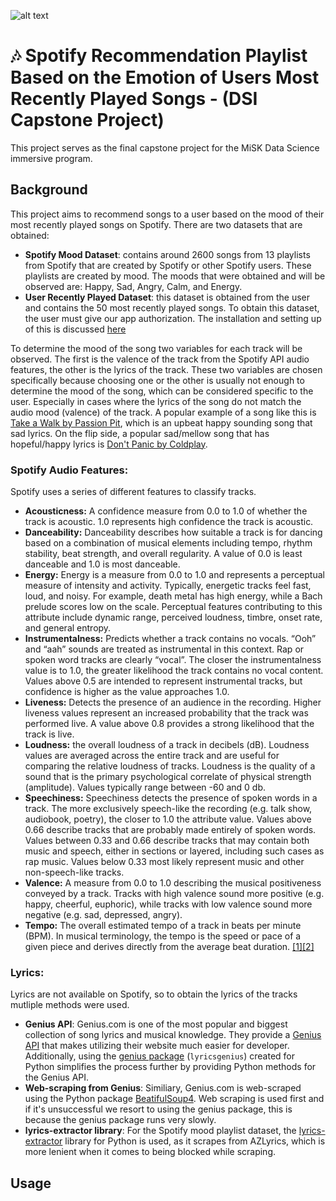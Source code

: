 ![alt text](https://djmag.com/sites/default/files/article/image/Header-1280x489%20%281%29_0.png)
# :notes: Spotify Recommendation Playlist Based on the Emotion of Users Most Recently Played Songs - (DSI Capstone Project)
This project serves as the final capstone project for the MiSK Data Science immersive program.

## Background
This project aims to recommend songs to a user based on the mood of their most recently played songs on Spotify. There are two datasets that are obtained:
- **Spotify Mood Dataset**: contains around 2600 songs from 13 playlists from Spotify that are created by Spotify or other Spotify users. These playlists are created by mood. The moods that were obtained and will be observed are: Happy, Sad, Angry, Calm, and Energy. 
- **User Recently Played Dataset**: this dataset is obtained from the user and contains the 50 most recently played songs. To obtain this dataset, the user must give our app authorization. The installation and setting up of this is discussed [here](#usage)

To determine the mood of the song two variables for each track will be observed. The first is the valence of the track from the Spotify API audio features, the other is the lyrics of the track. These two variables are chosen specifically because choosing one or the other is usually not enough to determine the mood of the song, which can be considered specific to the user. Especially in cases where the lyrics of the song do not match the audio mood (valence) of the track. A popular example of a song like this is [Take a Walk by Passion Pit](https://www.youtube.com/watch?v=dZX6Q-Bj_xg), which is an upbeat happy sounding song that sad lyrics. On the flip side, a popular sad/mellow song that has hopeful/happy lyrics is [Don't Panic by Coldplay](https://www.youtube.com/watch?v=yWeuUwpEQfs).

### Spotify Audio Features:
Spotify uses a series of different features to classify tracks.
- **Acousticness:** A confidence measure from 0.0 to 1.0 of whether the track is acoustic. 1.0 represents high confidence the track is acoustic.
- **Danceability:** Danceability describes how suitable a track is for dancing based on a combination of musical elements including tempo, rhythm stability, beat strength, and overall regularity. A value of 0.0 is least danceable and 1.0 is most danceable.
- **Energy:** Energy is a measure from 0.0 to 1.0 and represents a perceptual measure of intensity and activity. Typically, energetic tracks feel fast, loud, and noisy. For example, death metal has high energy, while a Bach prelude scores low on the scale. Perceptual features contributing to this attribute include dynamic range, perceived loudness, timbre, onset rate, and general entropy.
- **Instrumentalness:** Predicts whether a track contains no vocals. “Ooh” and “aah” sounds are treated as instrumental in this context. Rap or spoken word tracks are clearly “vocal”. The closer the instrumentalness value is to 1.0, the greater likelihood the track contains no vocal content. Values above 0.5 are intended to represent instrumental tracks, but confidence is higher as the value approaches 1.0.
- **Liveness:** Detects the presence of an audience in the recording. Higher liveness values represent an increased probability that the track was performed live. A value above 0.8 provides a strong likelihood that the track is live.
- **Loudness:** the overall loudness of a track in decibels (dB). Loudness values are averaged across the entire track and are useful for comparing the relative loudness of tracks. Loudness is the quality of a sound that is the primary psychological correlate of physical strength (amplitude). Values typically range between -60 and 0 db.
- **Speechiness:** Speechiness detects the presence of spoken words in a track. The more exclusively speech-like the recording (e.g. talk show, audiobook, poetry), the closer to 1.0 the attribute value. Values above 0.66 describe tracks that are probably made entirely of spoken words. Values between 0.33 and 0.66 describe tracks that may contain both music and speech, either in sections or layered, including such cases as rap music. Values below 0.33 most likely represent music and other non-speech-like tracks.
- **Valence:** A measure from 0.0 to 1.0 describing the musical positiveness conveyed by a track. Tracks with high valence sound more positive (e.g. happy, cheerful, euphoric), while tracks with low valence sound more negative (e.g. sad, depressed, angry).
- **Tempo:** The overall estimated tempo of a track in beats per minute (BPM). In musical terminology, the tempo is the speed or pace of a given piece and derives directly from the average beat duration. [[1]](https://developer.spotify.com/discover/)[[2]](https://developer.spotify.com/documentation/web-api/reference/#/operations/get-audio-features)

### Lyrics:
Lyrics are not available on Spotify, so to obtain the lyrics of the tracks mutliple methods were used. 
- **Genius API**: Genius.com is one of the most popular and biggest collection of song lyrics and musical knowledge. They provide a [Genius API](https://docs.genius.com/) that makes utilizing their website much easier for developer. Additionally, using the [genius package](https://pypi.org/project/lyricsgenius/) (`lyricsgenius`) created for Python simplifies the process further by providing Python methods for the Genius API.
- **Web-scraping from Genius**: Similiary, Genius.com is web-scraped using the Python package [BeatifulSoup4](https://pypi.org/project/beautifulsoup4/). Web scraping is used first and if it's unsuccessful we resort to using the genius package, this is because the genius package runs very slowly. 
- **lyrics-extractor library**: For the Spotify mood playlist dataset, the [lyrics-extractor](https://pypi.org/project/lyrics-extractor/) library for Python is used, as it scrapes from AZLyrics, which is more lenient when it comes to being blocked while scraping. 

## Usage

